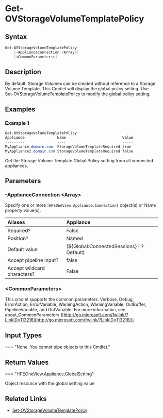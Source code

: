 ﻿---
description: Retrieve Storage Volume Template Global Policy.
---

# Get-OVStorageVolumeTemplatePolicy

## Syntax

```powershell
Get-OVStorageVolumeTemplatePolicy
    [-ApplianceConnection <Array>]
    [<CommonParameters>]
```

## Description

By default, Storage Volumes can be created without reference to a Storage Volume Template.  This Cmdlet will display the global policy setting.  Use Set-OVStorageVolumeTemplatePolicy to modify the global policy setting.

## Examples

###  Example 1 

```powershell
Get-OVStorageVolumeTemplatePolicy
Appliance               Name                          Value
---------               ----                          -----
MyAppliance.domain.com  StorageVolumeTemplateRequired true
MyAppliance2.domain.com StorageVolumeTemplateRequired false
```

Get the Storage Volume Template Global Policy setting from all connected appliances.

## Parameters

### -ApplianceConnection &lt;Array&gt;

Specify one or more `[HPEOneView.Appliance.Connection]` object(s) or Name property value(s).

| Aliases | Appliance |
| :--- | :--- |
| Required? | False |
| Position? | Named |
| Default value | (${Global:ConnectedSessions} &vert; ? Default) |
| Accept pipeline input? | false |
| Accept wildcard characters? | False |

### &lt;CommonParameters&gt;

This cmdlet supports the common parameters: Verbose, Debug, ErrorAction, ErrorVariable, WarningAction, WarningVariable, OutBuffer, PipelineVariable, and OutVariable. For more information, see about\_CommonParameters \([http://go.microsoft.com/fwlink/?LinkID=113216](http://go.microsoft.com/fwlink/?LinkID=113216)\)

## Input Types

=== "None.  You cannot pipe objects to this Cmdlet."
 

 

## Return Values

=== "HPEOneView.Appliance.GlobalSetting"
 
Object resource with the global setting value
 

## Related Links

* [Set-OVStorageVolumeTemplatePolicy](set-ovstoragevolumetemplatepolicy.md)

